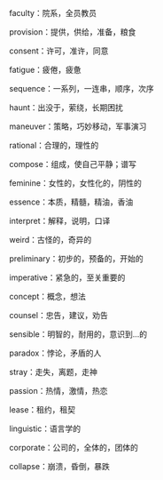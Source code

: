 faculty：院系，全员教员

provision：提供，供给，准备，粮食

consent：许可，准许，同意

fatigue：疲倦，疲惫

sequence：一系列，一连串，顺序，次序

haunt：出没于，萦绕，长期困扰

maneuver：策略，巧妙移动，军事演习

rational：合理的，理性的

compose：组成，使自己平静；谱写

feminine：女性的，女性化的，阴性的

essence：本质，精髓，精油，香油

interpret：解释，说明，口译

weird：古怪的，奇异的

preliminary：初步的，预备的，开始的

imperative：紧急的，至关重要的

concept：概念，想法

counsel：忠告，建议，劝告

sensible：明智的，耐用的，意识到...的

paradox：悖论，矛盾的人

stray：走失，离题，走神

passion：热情，激情，热恋

lease：租约，租契

linguistic：语言学的

corporate：公司的，全体的，团体的

collapse：崩溃，昏倒，暴跌